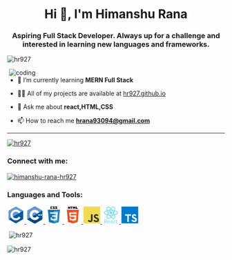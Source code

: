 <h1 align="center">Hi 👋, I'm Himanshu Rana</h1>
<h3 align="center">Aspiring Full Stack Developer. Always up for a challenge and interested in learning new languages and frameworks.</h3>

<p align="left"> <img src="https://komarev.com/ghpvc/?username=hr927&label=Profile%20views&color=0e75b6&style=flat" alt="hr927" /> </p>
<p>
<img align="right" alt="coding" width="500" src="https://media1.giphy.com/media/qgQUggAC3Pfv687qPC/giphy.gif">

- 🌱 I’m currently learning **MERN Full Stack**

- 👨‍💻 All of my projects are available at [hr927.github.io](hr927.github.io)

- 💬 Ask me about **react,HTML,CSS**

- 📫 How to reach me **hrana93094@gmail.com**

 </p>
<hr>

<p align="left"> <a href="https://github.com/ryo-ma/github-profile-trophy"><img src="https://github-profile-trophy.vercel.app/?username=hr927" alt="hr927" /></a> </p>
<h3 align="left">Connect with me:</h3>
<p align="left">
<a href="https://linkedin.com/in/himanshu-rana-hr927" target="blank"><img align="center" src="https://raw.githubusercontent.com/rahuldkjain/github-profile-readme-generator/master/src/images/icons/Social/linked-in-alt.svg" alt="himanshu-rana-hr927" height="30" width="40" /></a>
</p>

<h3 align="left">Languages and Tools:</h3>
<p align="left"> <a href="https://www.cprogramming.com/" target="_blank" rel="noreferrer"> <img src="https://raw.githubusercontent.com/devicons/devicon/master/icons/c/c-original.svg" alt="c" width="40" height="40"/> </a> <a href="https://www.w3schools.com/cpp/" target="_blank" rel="noreferrer"> <img src="https://raw.githubusercontent.com/devicons/devicon/master/icons/cplusplus/cplusplus-original.svg" alt="cplusplus" width="40" height="40"/> </a> <a href="https://www.w3schools.com/css/" target="_blank" rel="noreferrer"> <img src="https://raw.githubusercontent.com/devicons/devicon/master/icons/css3/css3-original-wordmark.svg" alt="css3" width="40" height="40"/> </a> <a href="https://www.w3.org/html/" target="_blank" rel="noreferrer"> <img src="https://raw.githubusercontent.com/devicons/devicon/master/icons/html5/html5-original-wordmark.svg" alt="html5" width="40" height="40"/> </a> <a href="https://developer.mozilla.org/en-US/docs/Web/JavaScript" target="_blank" rel="noreferrer"> <img src="https://raw.githubusercontent.com/devicons/devicon/master/icons/javascript/javascript-original.svg" alt="javascript" width="40" height="40"/> </a> <a href="https://reactjs.org/" target="_blank" rel="noreferrer"> <img src="https://raw.githubusercontent.com/devicons/devicon/master/icons/react/react-original-wordmark.svg" alt="react" width="40" height="40"/> </a> <a href="https://www.typescriptlang.org/" target="_blank" rel="noreferrer"> <img src="https://raw.githubusercontent.com/devicons/devicon/master/icons/typescript/typescript-original.svg" alt="typescript" width="40" height="40"/> </a> </p>

<p>&nbsp;<img align="center" src="https://github-readme-stats.vercel.app/api?username=hr927&show_icons=true&locale=en" alt="hr927" /></p>

<p><img align="center" src="https://github-readme-streak-stats.herokuapp.com/?user=hr927&" alt="hr927" /></p>
